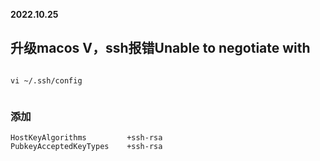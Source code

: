 **2022.10.25**

## 升级macos V，ssh报错Unable to negotiate with

```

vi ~/.ssh/config


```
### 添加
```
HostKeyAlgorithms         +ssh-rsa
PubkeyAcceptedKeyTypes    +ssh-rsa
```